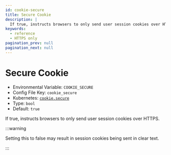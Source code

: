 ```yaml
---
id: cookie-secure
title: Secure Cookie
description: |
  If true, instructs browsers to only send user session cookies over HTTPS.
keywords:
  - reference
  - HTTPS only
pagination_prev: null
pagination_next: null
---
```


# Secure Cookie

- Environmental Variable: `COOKIE_SECURE`
- Config File Key: `cookie_secure`
- Kubernetes: [`cookie.secure`](/docs/deploying/k8s/reference#cookie)
- Type: `bool`
- Default: `true`

If true, instructs browsers to only send user session cookies over HTTPS.

:::warning

Setting this to false may result in session cookies being sent in clear text.

:::
